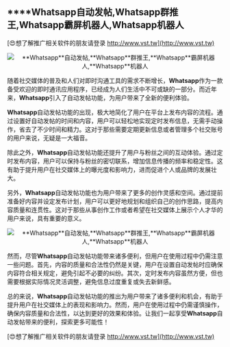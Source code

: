 ## ****Whatsapp**自动发帖,**Whatsapp**群推王,**Whatsapp**霸屏机器人,**Whatsapp**机器人**

[😍想了解推广相关软件的朋友请登录 http://www.vst.tw](http://www.vst.tw)

 <center><img src="https://vst.tw/MP4/tuiguang/png/0.png" alt="**Whatsapp**自动发帖,**Whatsapp**群推王,**Whatsapp**霸屏机器人,**Whatsapp**机器人"></center>

随着社交媒体的普及和人们对即时沟通工具的需求不断增长，**Whatsapp**作为一款备受欢迎的即时通讯应用程序，已经成为人们生活中不可或缺的一部分。而近年来，**Whatsapp**引入了自动发帖功能，为用户带来了全新的便利体验。

**Whatsapp**自动发帖功能的出现，极大地简化了用户在平台上发布内容的流程。通过设置好自动发帖的时间和内容，用户可以轻松地实现定时发布信息，无需手动操作，省去了不少时间和精力。这对于那些需要定期更新信息或者管理多个社交账号的用户来说，无疑是一大福音。

除此之外，**Whatsapp**自动发帖功能还提升了用户与粉丝之间的互动体验。通过定时发布内容，用户可以保持与粉丝的密切联系，增加信息传播的频率和稳定性。这有助于提升用户在社交媒体上的曝光度和影响力，进而促进个人或品牌的发展壮大。

另外，**Whatsapp**自动发帖功能也为用户带来了更多的创作灵感和空间。通过提前准备好内容并设定发布计划，用户可以更好地规划和组织自己的创作思路，提高内容质量和连贯性。这对于那些从事创作工作或者希望在社交媒体上展示个人才华的用户来说，具有重要的意义。

 <center><img src="https://vst.tw/MP4/tuiguang/png/8.png" alt="**Whatsapp**自动发帖,**Whatsapp**群推王,**Whatsapp**霸屏机器人,**Whatsapp**机器人"></center>

然而，尽管**Whatsapp**自动发帖功能带来诸多便利，但用户在使用过程中仍需注意一些问题。首先，内容的质量和合法性仍然是关键，用户在设置自动发帖时应确保内容符合相关规定，避免引起不必要的纠纷。其次，定时发布内容虽然方便，但也需要根据实际情况灵活调整，避免信息过度重复或失去新鲜感。

总的来说，**Whatsapp**自动发帖功能的推出为用户带来了诸多便利和机会，有助于提升用户在社交媒体上的表现和影响力。然而，用户在使用过程中仍需谨慎操作，确保内容质量和合法性，以达到更好的效果和体验。让我们一起享受**Whatsapp**自动发帖带来的便利，探索更多可能性！

[😍想了解推广相关软件的朋友请登录 http://www.vst.tw](http://www.vst.tw)



